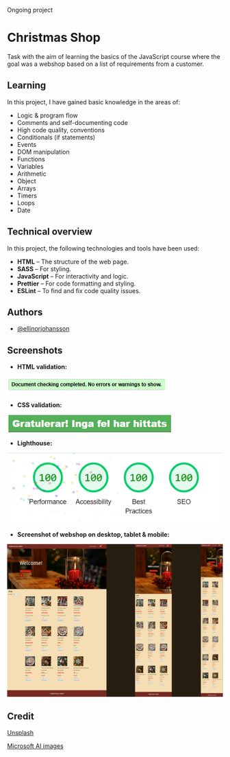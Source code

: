 Ongoing project


# Christmas Shop

Task with the aim of learning the basics of the JavaScript course where the goal was a webshop based on a list of requirements from a customer.

## Learning

In this project, I have gained basic knowledge in the areas of: 

- Logic & program flow
- Comments and self-documenting code
- High code quality, conventions
- Conditionals (if statements)
- Events
- DOM manipulation
- Functions
- Variables
- Arithmetic
- Object
- Arrays
- Timers
- Loops
- Date

## Technical overview

In this project, the following technologies and tools have been used:

- **HTML** – The structure of the web page.
- **SASS** – For styling.
- **JavaScript** – For interactivity and logic.
- **Prettier** – For code formatting and styling.
- **ESLint** – To find and fix code quality issues.

## Authors

- [@ellinorjohansson](https://github.com/ellinorjohansson)

## Screenshots

- **HTML validation:**

![HTML Validation](assets/readme_image/html_validation.png)

- **CSS validation:**

![CSS Validation](assets/readme_image/css_validation.png)

- **Lighthouse:**

![HTML Validation](assets/readme_image/lighthouse.png)

- **Screenshot of webshop on desktop, tablet & mobile:**

![HTML Validation](assets/readme_image/christmas_shop.png)

## Credit

[Unsplash](https://unsplash.com/)

[Microsoft AI images](https://designer.microsoft.com/)

